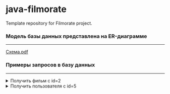 # java-filmorate
Template repository for Filmorate project.

### Модель базы данных представлена на ER-диаграмме

---
[Схема.pdf](https://github.com/user-attachments/files/19570077/default.pdf)


### Примеры запросов в базу данных

---

<details>
  <summary>Получить фильм с id=2</summary>

```sql
    SELECT *
    FROM films
    WHERE film_id = 2;
```

</details>  

<details>
  <summary>Получить пользователя с id=5</summary>

```sql
    SELECT *
    FROM users
    WHERE user_id = 5;
```

</details>  